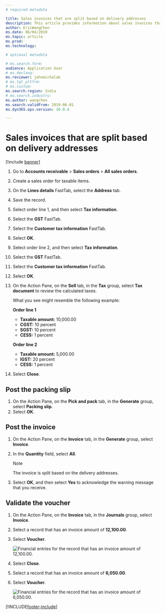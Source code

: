 ```yaml
---
# required metadata

title: Sales invoices that are split based on delivery addresses
description: This article provides information about sales invoices that are split based on delivery addresses.
author: EricWangChen
ms.date: 06/04/2019
ms.topic: article
ms.prod: 
ms.technology: 

# optional metadata

# ms.search.form: 
audience: Application User
# ms.devlang: 
ms.reviewer: johnmichalak
# ms.tgt_pltfrm: 
# ms.custom: 
ms.search.region: India
# ms.search.industry: 
ms.author: wangchen
ms.search.validFrom: 2019-06-01
ms.dyn365.ops.version: 10.0.4

---
```


# Sales invoices that are split based on delivery addresses

[!include [banner](../../includes/banner.md)]

1. Go to **Accounts receivable** \> **Sales orders** \> **All sales orders**.
2. Create a sales order for taxable items.
3. On the **Lines details** FastTab, select the **Address** tab.
4. Save the record.
5. Select order line 1, and then select **Tax information**.
6. Select the **GST** FastTab.
7. Select the **Customer tax information** FastTab.
8. Select **OK**.
9. Select order line 2, and then select **Tax information**.
10. Select the **GST** FastTab.
11. Select the **Customer tax information** FastTab.
12. Select **OK**.
13. On the Action Pane, on the **Sell** tab, in the **Tax** group, select **Tax document** to review the calculated taxes.

    What you see might resemble the following example:

    **Order line 1**

    - **Taxable amount:** 10,000.00
    - **CGST:** 10 percent
    - **SGST:** 10 percent
    - **CESS:** 1 percent

    **Order line 2**

    - **Taxable amount:** 5,000.00
    - **IGST:** 20 percent
    - **CESS:** 1 percent

12. Select **Close**.

## Post the packing slip

1. On the Action Pane, on the **Pick and pack** tab, in the **Generate** group, select **Packing slip**.
2. Select **OK**.

## Post the invoice

1. On the Action Pane, on the **Invoice** tab, in the **Generate** group, select **Invoice**.
2. In the **Quantity** field, select **All**.

    > [!NOTE]
    > The invoice is split based on the delivery addresses.

3. Select **OK**, and then select **Yes** to acknowledge the warning message that you receive.

## Validate the voucher

1. On the Action Pane, on the **Invoice** tab, in the **Journals** group, select **Invoice**.
2. Select a record that has an invoice amount of **12,100.00**.
3. Select **Voucher**.

    ![Financial entries for the record that has an invoice amount of 12,100.00.](../media/Annotation-2019-05-20-163117.png)

4. Select **Close**.
5. Select a record that has an invoice amount of **6,050.00**.
6. Select **Voucher**.

    ![Financial entries for the record that has an invoice amount of 6,050.00.](../media/Annotation-2019-05-20-163156.png)


[!INCLUDE[footer-include](../../../includes/footer-banner.md)]

